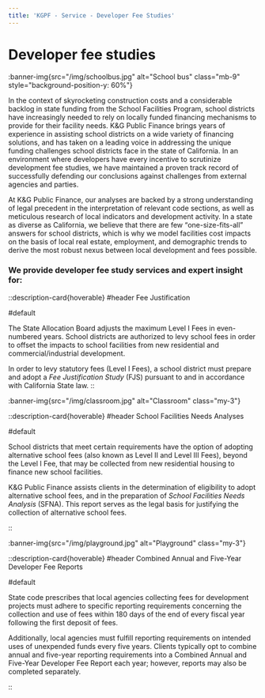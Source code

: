 ```yaml
---
title: 'KGPF - Service - Developer Fee Studies'
---
```


Developer fee studies
=====================

:banner-img{src="/img/schoolbus.jpg" alt="School bus" class="mb-9" style="background-position-y: 60%"}

In the context of skyrocketing construction costs and a considerable backlog in state funding from
the School Facilities Program, school districts have increasingly needed to rely on locally funded
financing mechanisms to provide for their facility needs. K&G Public Finance brings years of
experience in assisting school districts on a wide variety of financing solutions, and has taken on
a leading voice in addressing the unique funding challenges school districts face in the state of
California. In an environment where developers have every incentive to scrutinize development fee
studies, we have maintained a proven track record of successfully defending our conclusions against
challenges from external agencies and parties.

At K&G Public Finance, our analyses are backed by a strong understanding of legal precedent in the
interpretation of relevant code sections, as well as meticulous research of local indicators and
development activity. In a state as diverse as California, we believe that there are few
<q>one-size-fits-all</q> answers for school districts, which is why we model facilities cost impacts on
the basis of local real estate, employment, and demographic trends to derive the most robust nexus
between local development and fees possible.

<!-- Services offered include the justification of developer fees and preparation of regulatory -->
<!-- transparency reports. -->

### We provide developer fee study services and expert insight for:

::description-card{hoverable}
#header
Fee Justification

#default

The State Allocation Board adjusts the maximum Level I Fees in even-numbered years. School districts
are authorized to levy school fees in order to offset the impacts to school facilities from new
residential and commercial/industrial development.

In order to levy statutory fees (Level I Fees), a school district must prepare and adopt a *Fee
Justification Study* (FJS) pursuant to and in accordance with California State law.
::

:banner-img{src="/img/classroom.jpg" alt="Classroom" class="my-3"}

::description-card{hoverable}
#header
School Facilities Needs Analyses

#default

School districts that meet certain requirements have the option of adopting alternative school fees
(also known as Level II and Level III Fees), beyond the Level I Fee, that may be collected from new
residential housing to finance new school facilities.

K&G Public Finance assists clients in the determination of eligibility to adopt alternative school
fees, and in the preparation of *School Facilities Needs Analysis* (SFNA). This report serves as the
legal basis for justifying the collection of alternative school fees.

::

:banner-img{src="/img/playground.jpg" alt="Playground" class="my-3"}

::description-card{hoverable}
#header
Combined Annual and Five-Year Developer Fee Reports

#default

State code prescribes that local agencies collecting fees for development projects must adhere to
specific reporting requirements concerning the collection and use of fees within 180 days of the end
of every fiscal year following the first deposit of fees.

Additionally, local agencies must fulfill reporting requirements on intended uses of unexpended
funds every five years. Clients typically opt to combine annual and five-year reporting requirements
into a Combined Annual and Five-Year Developer Fee Report each year; however, reports may also be
completed separately.

::
